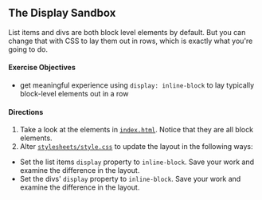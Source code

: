## The Display Sandbox

List items and divs are both block level elements by default. But you can change that with CSS to lay them out in rows, which is exactly what you're going to do.

#### Exercise Objectives

- get meaningful experience using `display: inline-block` to lay typically block-level elements out in a row

#### Directions

1. Take a look at the elements in [`index.html`](index.html). Notice that they are all block elements.
1. Alter [`stylesheets/style.css`](stylesheets/style.css) to update the layout in the following ways: 
  - Set the list items `display` property to `inline-block`. Save your work and examine the difference in the layout.
  - Set the divs' `display` property to `inline-block`. Save your work and examine the difference in the layout.


